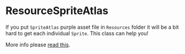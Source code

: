 # ResourceSpriteAtlas

If you put `SpriteAtlas` purple asset file in `Resources` folder it will be a bit hard to get each individual `Sprite`. This class can help you!

More info please [read this](https://gametorrahod.com/demystifying-sprite-atlas-variants-d53535bc43da).